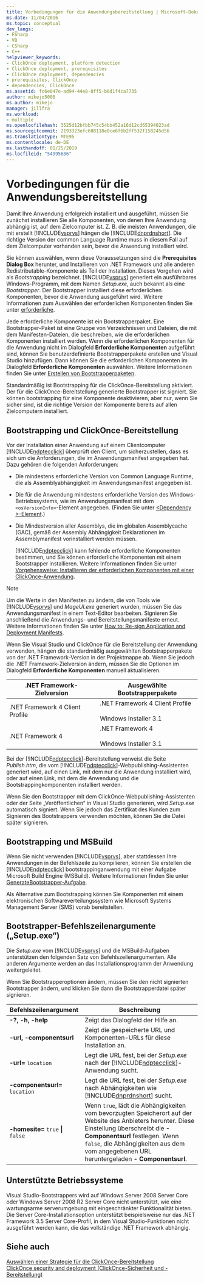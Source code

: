 ```yaml
---
title: Vorbedingungen für die Anwendungsbereitstellung | Microsoft-Dokumentation
ms.date: 11/04/2016
ms.topic: conceptual
dev_langs:
- FSharp
- VB
- CSharp
- C++
helpviewer_keywords:
- ClickOnce deployment, platform detection
- ClickOnce deployment, prerequisites
- ClickOnce deployment, dependencies
- prerequisites, ClickOnce
- dependencies, ClickOnce
ms.assetid: fc6e047e-ad94-44e8-8ff5-b6d1f4ca7735
author: mikejo5000
ms.author: mikejo
manager: jillfra
ms.workload:
- multiple
ms.openlocfilehash: 3525d12bfbb745c54bb452a16d12cd65394023ad
ms.sourcegitcommit: 2193323efc608118e0ce6f6b2ff532f158245d56
ms.translationtype: MTE95
ms.contentlocale: de-DE
ms.lasthandoff: 01/25/2019
ms.locfileid: "54995686"
---
```

# <a name="application-deployment-prerequisites"></a>Vorbedingungen für die Anwendungsbereitstellung

Damit Ihre Anwendung erfolgreich installiert und ausgeführt, müssen Sie zunächst installieren Sie alle Komponenten, von denen Ihre Anwendung abhängig ist, auf dem Zielcomputer ist. Z. B. die meisten Anwendungen, die mit erstellt [!INCLUDE[vsprvs](../code-quality/includes/vsprvs_md.md)] hängen die [!INCLUDE[dnprdnshort](../code-quality/includes/dnprdnshort_md.md)]. Die richtige Version der common Language Runtime muss in diesem Fall auf dem Zielcomputer vorhanden sein, bevor die Anwendung installiert wird.  

 Sie können auswählen, wenn diese Voraussetzungen sind die **Prerequisites Dialog Box** herunter, und Installieren von .NET Framework und alle anderen Redistributable-Komponente als Teil der Installation. Dieses Vorgehen wird als *Bootstrapping* bezeichnet. [!INCLUDE[vsprvs](../code-quality/includes/vsprvs_md.md)] generiert ein ausführbares Windows-Programm, mit dem Namen *Setup.exe*, auch bekannt als eine *Bootstrapper*. Der Bootstrapper installiert diese erforderlichen Komponenten, bevor die Anwendung ausgeführt wird. Weitere Informationen zum Auswählen der erforderlichen Komponenten finden Sie unter [erforderliche](../ide/reference/prerequisites-dialog-box.md).  

 Jede erforderliche Komponente ist ein Bootstrapperpaket. Eine Bootstrapper-Paket ist eine Gruppe von Verzeichnissen und Dateien, die mit dem Manifesten-Dateien, die beschreiben, wie die erforderlichen Komponenten installiert werden. Wenn die erforderlichen Komponenten für die Anwendung nicht im Dialogfeld **Erforderliche Komponenten** aufgeführt sind, können Sie benutzerdefinierte Bootstrapperpakete erstellen und Visual Studio hinzufügen. Dann können Sie die erforderlichen Komponenten im Dialogfeld **Erforderliche Komponenten** auswählen. Weitere Informationen finden Sie unter [Erstellen von Bootstrapperpaketen](../deployment/creating-bootstrapper-packages.md).  

 Standardmäßig ist Bootstrapping für die ClickOnce-Bereitstellung aktiviert. Der für die ClickOnce-Bereitstellung generierte Bootstrapper ist signiert. Sie können bootstrapping für eine Komponente deaktivieren, aber nur, wenn Sie sicher sind, ist die richtige Version der Komponente bereits auf allen Zielcomputern installiert.  

## <a name="bootstrapping-and-clickonce-deployment"></a>Bootstrapping und ClickOnce-Bereitstellung  
 Vor der Installation einer Anwendung auf einem Clientcomputer [!INCLUDE[ndptecclick](../deployment/includes/ndptecclick_md.md)] überprüft den Client, um sicherzustellen, dass es sich um die Anforderungen, die im Anwendungsmanifest angegeben hat. Dazu gehören die folgenden Anforderungen:  

- Die mindestens erforderliche Version von Common Language Runtime, die als Assemblyabhängigkeit im Anwendungsmanifest angegeben ist.  

- Die für die Anwendung mindestens erforderliche Version des Windows-Betriebssystems, wie im Anwendungsmanifest mit dem `<osVersionInfo>`-Element angegeben. (Finden Sie unter [ \<Dependency >-Element](../deployment/dependency-element-clickonce-application.md).)  

- Die Mindestversion aller Assemblys, die im globalen Assemblycache (GAC), gemäß der Assembly Abhängigkeit Deklarationen im Assemblymanifest vorinstalliert werden müssen.  

  [!INCLUDE[ndptecclick](../deployment/includes/ndptecclick_md.md)] kann fehlende erforderliche Komponenten bestimmen, und Sie können erforderliche Komponenten mit einem Bootstrapper installieren. Weitere Informationen finden Sie unter [Vorgehensweise: Installieren der erforderlichen Komponenten mit einer ClickOnce-Anwendung](../deployment/how-to-install-prerequisites-with-a-clickonce-application.md).  

> [!NOTE]
>  Um die Werte in den Manifesten zu ändern, die von Tools wie [!INCLUDE[vsprvs](../code-quality/includes/vsprvs_md.md)] und *MageUI.exe* generiert wurden, müssen Sie das Anwendungsmanifest in einem Text-Editor bearbeiten. Signieren Sie anschließend die Anwendungs- und Bereitstellungsmanifeste erneut. Weitere Informationen finden Sie unter [How to: Re-sign Application and Deployment Manifests](../deployment/how-to-re-sign-application-and-deployment-manifests.md).  

 Wenn Sie Visual Studio und ClickOnce für die Bereitstellung der Anwendung verwenden, hängen die standardmäßig ausgewählten Bootstrapperpakete von der .NET Framework-Version in der Projektmappe ab. Wenn Sie jedoch die .NET Framework-Zielversion ändern, müssen Sie die Optionen im Dialogfeld **Erforderliche Komponenten** manuell aktualisieren.  

|.NET Framework-Zielversion|Ausgewählte Bootstrapperpakete|  
|---------------------------|------------------------------------|  
|.NET Framework 4 Client Profile|.NET Framework 4 Client Profile<br /><br /> Windows Installer 3.1|  
|.NET Framework 4|.NET Framework 4<br /><br /> Windows Installer 3.1|  

 Bei der [!INCLUDE[ndptecclick](../deployment/includes/ndptecclick_md.md)]-Bereitstellung verweist die Seite *Publish.htm*, die vom [!INCLUDE[ndptecclick](../deployment/includes/ndptecclick_md.md)]-Webpublishing-Assistenten generiert wird, auf einen Link, mit dem nur die Anwendung installiert wird, oder auf einen Link, mit dem die Anwendung und die Bootstrappingkomponenten installiert werden.  

 Wenn Sie den Bootstrapper mit dem ClickOnce-Webpublishing-Assistenten oder der Seite „Veröffentlichen“ in Visual Studio generieren, wird *Setup.exe* automatisch signiert. Wenn Sie jedoch das Zertifikat des Kunden zum Signieren des Bootstrappers verwenden möchten, können Sie die Datei später signieren.  

## <a name="bootstrapping-and-msbuild"></a>Bootstrapping und MSBuild  
 Wenn Sie nicht verwenden [!INCLUDE[vsprvs](../code-quality/includes/vsprvs_md.md)], aber stattdessen Ihre Anwendungen in der Befehlszeile zu kompilieren, können Sie erstellen die [!INCLUDE[ndptecclick](../deployment/includes/ndptecclick_md.md)] bootstrappinganwendung mit einer Aufgabe Microsoft Build Engine (MSBuild). Weitere Informationen finden Sie unter [GenerateBootstrapper-Aufgabe](../msbuild/generatebootstrapper-task.md).  

 Als Alternative zum Bootstrapping können Sie Komponenten mit einem elektronischen Softwareverteilungssystem wie Microsoft Systems Management Server (SMS) vorab bereitstellen.  

## <a name="bootstrapper-setupexe-command-line-arguments"></a>Bootstrapper-Befehlszeilenargumente („Setup.exe“)  
 Die *Setup.exe* vom [!INCLUDE[vsprvs](../code-quality/includes/vsprvs_md.md)] und die MSBuild-Aufgaben unterstützen den folgenden Satz von Befehlszeilenargumenten. Alle anderen Argumente werden an das Installationsprogramm der Anwendung weitergeleitet.  

 Wenn Sie Bootstrapperoptionen ändern, müssen Sie den nicht signierten Bootstrapper ändern, und klicken Sie dann die Bootstrapperdatei später signieren.  


| Befehlszeilenargument | Beschreibung |
| - | - |
| **-?, -h, -help** | Zeigt das Dialogfeld der Hilfe an. |
| **-url, -componentsurl** | Zeigt die gespeicherte URL und Komponenten-URLs für diese Installation an. |
| **-url=** `location` | Legt die URL fest, bei der *Setup.exe* nach der [!INCLUDE[ndptecclick](../deployment/includes/ndptecclick_md.md)]-Anwendung sucht. |
| **-componentsurl=** `location` | Legt die URL fest, bei der *Setup.exe* nach Abhängigkeiten wie [!INCLUDE[dnprdnshort](../code-quality/includes/dnprdnshort_md.md)] sucht. |
| **-homesite=** `true` **&#124;** `false` | Wenn `true`, lädt die Abhängigkeiten vom bevorzugten Speicherort auf der Website des Anbieters herunter. Diese Einstellung überschreibt die **- Componentsurl** festlegen. Wenn `false`, die Abhängigkeiten aus dem vom angegebenen URL heruntergeladen **- Componentsurl**. |

## <a name="operating-system-support"></a>Unterstützte Betriebssysteme  
 Visual Studio-Bootstrappers wird auf Windows Server 2008 Server Core oder Windows Server 2008 R2 Server Core nicht unterstützt, wie eine wartungsarme serverumgebung mit eingeschränkter Funktionalität bieten. Die Server Core-Installationsoption unterstützt beispielsweise nur das .NET Framework 3.5 Server Core-Profil, in dem Visual Studio-Funktionen nicht ausgeführt werden kann, die das vollständige .NET Framework abhängig.  

## <a name="see-also"></a>Siehe auch  
 [Auswählen einer Strategie für die ClickOnce-Bereitstellung](../deployment/choosing-a-clickonce-deployment-strategy.md)   
 [ClickOnce security and deployment (ClickOnce-Sicherheit und -Bereitstellung)](../deployment/clickonce-security-and-deployment.md)